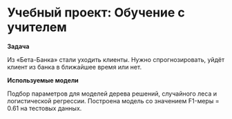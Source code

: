 # Учебный проект: Обучение с учителем

**Задача**

Из «Бета-Банка» стали уходить клиенты. Нужно спрогнозировать, уйдёт клиент из банка в ближайшее время или нет. 

**Используемые модели**

Подбор параметров для моделей дерева решений, случайного леса и логистической регрессии. Построена модель со значением F1-меры = 0.61 на тестовых данных.
